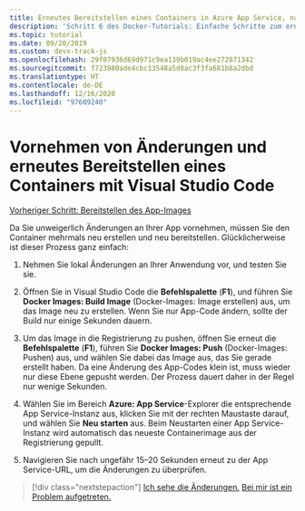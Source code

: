 ```yaml
---
title: Erneutes Bereitstellen eines Containers in Azure App Service, nachdem Änderungen in Visual Studio Code vorgenommen wurden
description: 'Schritt 6 des Docker-Tutorials: Einfache Schritte zum erneuten Erstellen und Bereitstellen eines Containerimages'
ms.topic: tutorial
ms.date: 09/20/2019
ms.custom: devx-track-js
ms.openlocfilehash: 29f07936d69d971c9ea139b019ac4ee272871342
ms.sourcegitcommit: f723980ade4cbc13548a5d8ac3f3fa681b8a2dbd
ms.translationtype: HT
ms.contentlocale: de-DE
ms.lasthandoff: 12/16/2020
ms.locfileid: "97609240"
---
```

# <a name="make-changes-and-redeploy-a-container-using-visual-studio-code"></a>Vornehmen von Änderungen und erneutes Bereitstellen eines Containers mit Visual Studio Code

[Vorheriger Schritt: Bereitstellen des App-Images](tutorial-vscode-docker-node-05.md)

Da Sie unweigerlich Änderungen an Ihrer App vornehmen, müssen Sie den Container mehrmals neu erstellen und neu bereitstellen. Glücklicherweise ist dieser Prozess ganz einfach:

1. Nehmen Sie lokal Änderungen an Ihrer Anwendung vor, und testen Sie sie.

1. Öffnen Sie in Visual Studio Code die **Befehlspalette** (**F1**), und führen Sie **Docker Images: Build Image** (Docker-Images: Image erstellen) aus, um das Image neu zu erstellen. Wenn Sie nur App-Code ändern, sollte der Build nur einige Sekunden dauern.

1. Um das Image in die Registrierung zu pushen, öffnen Sie erneut die **Befehlspalette** (**F1**), führen Sie **Docker Images: Push** (Docker-Images: Pushen) aus, und wählen Sie dabei das Image aus, das Sie gerade erstellt haben. Da eine Änderung des App-Codes klein ist, muss wieder nur diese Ebene gepusht werden. Der Prozess dauert daher in der Regel nur wenige Sekunden.

1. Wählen Sie im Bereich **Azure: App Service**-Explorer die entsprechende App Service-Instanz aus, klicken Sie mit der rechten Maustaste darauf, und wählen Sie **Neu starten** aus. Beim Neustarten einer App Service-Instanz wird automatisch das neueste Containerimage aus der Registrierung gepullt.

1. Navigieren Sie nach ungefähr 15–20 Sekunden erneut zu der App Service-URL, um die Änderungen zu überprüfen.

> [!div class="nextstepaction"]
> [Ich sehe die Änderungen.](tutorial-vscode-docker-node-07.md) [Bei mir ist ein Problem aufgetreten.](https://www.research.net/r/PWZWZ52?tutorial=node-deployment-docker-extension&step=deploy-changes)
